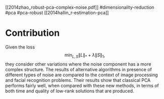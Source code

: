 [[2014zhao_robust-pca-complex-noise.pdf]]
#dimensionality-reduction #pca #pca-robust
[[2014hallin_r-estimation-pca]]

# Contribution 

   Given the loss
   $$
      \min_{L, S}\|L\|_\ast + \lambda \|S\|_1, 
   $$
   they consider other variations where the noise component has a more complex structure. The results of alternative algorithms in presence of different types of noise are compared to the context of image processing and facial recognition problems. Their results show that classical PCA performs fairly well, when compared with these new methods, in terms of both time and quality of low-rank solutions that are produced. 
   


